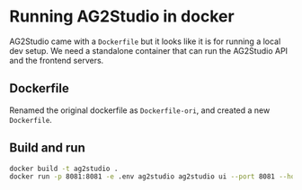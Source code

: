# Running AG2Studio in docker

AG2Studio came with a `Dockerfile` but it looks like it is for running a local dev setup. We need a standalone container that can run the AG2Studio API and the frontend servers.

## Dockerfile
Renamed the original dockerfile as `Dockerfile-ori`, and created a new `Dockerfile`. 

## Build and run

```sh
docker build -t ag2studio .
docker run -p 8081:8081 -e .env ag2studio ag2studio ui --port 8081 --host 0.0.0.0
```
